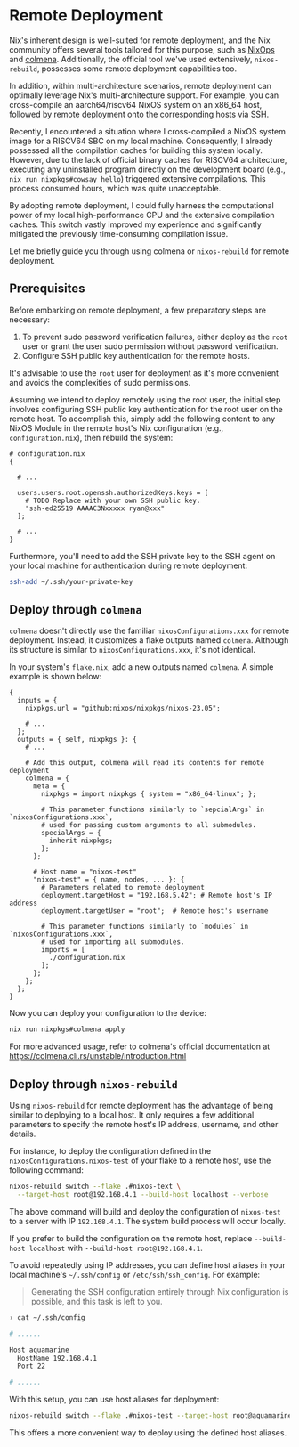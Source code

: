 # Remote Deployment

Nix's inherent design is well-suited for remote deployment, and the Nix community offers several tools tailored for this purpose, such as [NixOps](https://github.com/NixOS/nixops) and [colmena](https://github.com/zhaofengli/colmena). Additionally, the official tool we've used extensively, `nixos-rebuild`, possesses some remote deployment capabilities too.

In addition, within multi-architecture scenarios, remote deployment can optimally leverage Nix's multi-architecture support. For example, you can cross-compile an aarch64/riscv64 NixOS system on an x86_64 host, followed by remote deployment onto the corresponding hosts via SSH.

Recently, I encountered a situation where I cross-compiled a NixOS system image for a RISCV64 SBC on my local machine. Consequently, I already possessed all the compilation caches for building this system locally. However, due to the lack of official binary caches for RISCV64 architecture, executing any uninstalled program directly on the development board (e.g., `nix run nixpkgs#cowsay hello`) triggered extensive compilations. This process consumed hours, which was quite unacceptable.

By adopting remote deployment, I could fully harness the computational power of my local high-performance CPU and the extensive compilation caches. This switch vastly improved my experience and significantly mitigated the previously time-consuming compilation issue.

Let me briefly guide you through using colmena or `nixos-rebuild` for remote deployment.

## Prerequisites

Before embarking on remote deployment, a few preparatory steps are necessary:

1. To prevent sudo password verification failures, either deploy as the `root` user or grant the user sudo permission without password verification.
2. Configure SSH public key authentication for the remote hosts.

It's advisable to use the `root` user for deployment as it's more convenient and avoids the complexities of sudo permissions.

Assuming we intend to deploy remotely using the root user, the initial step involves configuring SSH public key authentication for the root user on the remote host.
To accomplish this, simply add the following content to any NixOS Module in the remote host's Nix configuration (e.g., `configuration.nix`), then rebuild the system:

```nix{6-9}
# configuration.nix
{

  # ...

  users.users.root.openssh.authorizedKeys.keys = [
    # TODO Replace with your own SSH public key.
    "ssh-ed25519 AAAAC3Nxxxxx ryan@xxx"
  ];

  # ...
}
```

Furthermore, you'll need to add the SSH private key to the SSH agent on your local machine for authentication during remote deployment:

```bash
ssh-add ~/.ssh/your-private-key
```

## Deploy through `colmena`

`colmena` doesn't directly use the familiar `nixosConfigurations.xxx` for remote deployment. Instead, it customizes a flake outputs named `colmena`. Although its structure is similar to `nixosConfigurations.xxx`, it's not identical.

In your system's `flake.nix`, add a new outputs named `colmena`. A simple example is shown below:

```nix{11-34}
{
  inputs = {
    nixpkgs.url = "github:nixos/nixpkgs/nixos-23.05";

    # ...
  };
  outputs = { self, nixpkgs }: {
    # ...

    # Add this output, colmena will read its contents for remote deployment
    colmena = {
      meta = {
        nixpkgs = import nixpkgs { system = "x86_64-linux"; };

        # This parameter functions similarly to `sepcialArgs` in `nixosConfigurations.xxx`,
        # used for passing custom arguments to all submodules.
        specialArgs = {
          inherit nixpkgs;
        };
      };

      # Host name = "nixos-test"
      "nixos-test" = { name, nodes, ... }: {
        # Parameters related to remote deployment
        deployment.targetHost = "192.168.5.42"; # Remote host's IP address
        deployment.targetUser = "root";  # Remote host's username

        # This parameter functions similarly to `modules` in `nixosConfigurations.xxx`,
        # used for importing all submodules.
        imports = [
          ./configuration.nix
        ];
      };
    };
  };
}
```

Now you can deploy your configuration to the device:

```bash
nix run nixpkgs#colmena apply 
```

For more advanced usage, refer to colmena's official documentation at <https://colmena.cli.rs/unstable/introduction.html>

## Deploy through `nixos-rebuild`

Using `nixos-rebuild` for remote deployment has the advantage of being similar to deploying to a local host. It only requires a few additional parameters to specify the remote host's IP address, username, and other details.

For instance, to deploy the configuration defined in the `nixosConfigurations.nixos-test` of your flake to a remote host, use the following command:

```bash
nixos-rebuild switch --flake .#nixos-text \
  --target-host root@192.168.4.1 --build-host localhost --verbose
```

The above command will build and deploy the configuration of `nixos-test` to a server with IP `192.168.4.1`. The system build process will occur locally.

If you prefer to build the configuration on the remote host, replace `--build-host localhost` with `--build-host root@192.168.4.1`.

To avoid repeatedly using IP addresses, you can define host aliases in your local machine's `~/.ssh/config` or `/etc/ssh/ssh_config`. For example:

> Generating the SSH configuration entirely through Nix configuration is possible, and this task is left to you.

```bash
› cat ~/.ssh/config

# ......

Host aquamarine
  HostName 192.168.4.1
  Port 22

# ......
```

With this setup, you can use host aliases for deployment:

```bash
nixos-rebuild switch --flake .#nixos-test --target-host root@aquamarine --build-host root@aquamarine --verbose
```

This offers a more convenient way to deploy using the defined host aliases.
